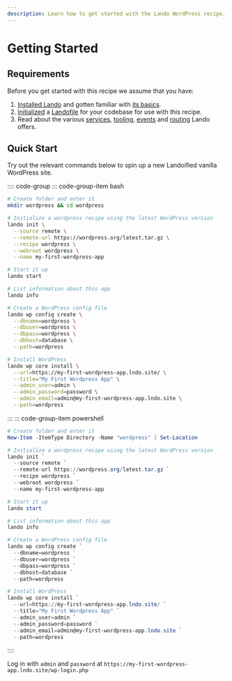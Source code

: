 ```yaml
---
description: Learn how to get started with the Lando WordPress recipe.
---
```


# Getting Started

## Requirements

Before you get started with this recipe we assume that you have:

1. [Installed Lando](https://docs.lando.dev/getting-started/installation.html) and gotten familiar with [its basics](https://docs.lando.dev/cli/).
2. [Initialized](https://docs.lando.dev/cli/init.html) a [Landofile](https://docs.lando.dev/core/v3) for your codebase for use with this recipe.
3. Read about the various [services](https://docs.lando.dev/core/v3/lando-service.html), [tooling](https://docs.lando.dev/core/v3/tooling.html), [events](https://docs.lando.dev/core/v3/events.html) and [routing](https://docs.lando.dev/core/v3/proxy.html) Lando offers.

## Quick Start

Try out the relevant commands below to spin up a new Landoified vanilla WordPress site.

:::: code-group
::: code-group-item bash
```bash
# Create folder and enter it
mkdir wordpress && cd wordpress

# Initialize a wordpress recipe using the latest WordPress version
lando init \
  --source remote \
  --remote-url https://wordpress.org/latest.tar.gz \
  --recipe wordpress \
  --webroot wordpress \
  --name my-first-wordpress-app

# Start it up
lando start

# List information about this app
lando info

# Create a WordPress config file
lando wp config create \
  --dbname=wordpress \
  --dbuser=wordpress \
  --dbpass=wordpress \
  --dbhost=database \
  --path=wordpress

# Install WordPress
lando wp core install \
  --url=https://my-first-wordpress-app.lndo.site/ \
  --title="My First Wordpress App" \
  --admin_user=admin \
  --admin_password=password \
  --admin_email=admin@my-first-wordpress-app.lndo.site \
  --path=wordpress
```
:::
::: code-group-item powershell
```powershell
# Create folder and enter it
New-Item -ItemType Directory -Name "wordpress" | Set-Location

# Initialize a wordpress recipe using the latest WordPress version
lando init `
  --source remote `
  --remote-url https://wordpress.org/latest.tar.gz `
  --recipe wordpress `
  --webroot wordpress `
  --name my-first-wordpress-app

# Start it up
lando start

# List information about this app
lando info

# Create a WordPress config file
lando wp config create `
  --dbname=wordpress `
  --dbuser=wordpress `
  --dbpass=wordpress `
  --dbhost=database `
  --path=wordpress

# Install WordPress
lando wp core install `
  --url=https://my-first-wordpress-app.lndo.site/ `
  --title="My First Wordpress App" `
  --admin_user=admin `
  --admin_password=password `
  --admin_email=admin@my-first-wordpress-app.lndo.site `
  --path=wordpress
```
::::

Log in with `admin` and `password` at `https://my-first-wordpress-app.lndo.site/wp-login.php`

